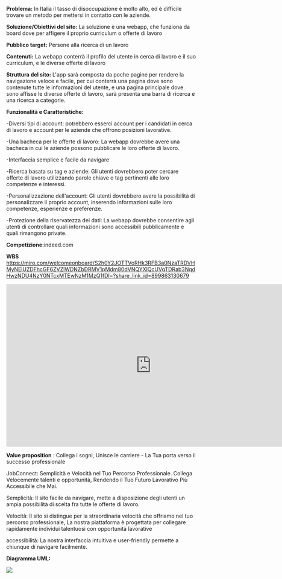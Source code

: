 <b>Problema:</b>
In Italia il tasso di disoccupazione è molto alto, ed è difficile trovare un metodo per mettersi in contatto con le aziende.

<b>Soluzione/Obiettivi del sito:</b>
La soluzione è una webapp, che funziona da board dove per affigere il proprio curriculum o offerte di lavoro

<b>Pubblico target:</b>
Persone alla ricerca di un lavoro

<b>Contenuti:</b>
La webapp conterrà il profilo del utente in cerca di lavoro e il suo curriculum, e le diverse offerte di lavoro

<b>Struttura del sito:</b>
L'app sarà composta da poche pagine per rendere la navigazione veloce e facile, per cui conterrà una pagina dove sono contenute tutte le informazioni del utente, e una pagina principale dove sono affisse le diverse offerte di lavoro,
sarà presenta una barra di ricerca e una ricerca a categorie.

<b>Funzionalità e Caratteristiche:</b>

-Diversi tipi di account: potrebbero esserci account per i candidati in cerca di lavoro e account per le aziende che offrono posizioni lavorative.

-Una bacheca per le offerte di lavoro: La webapp dovrebbe avere una bacheca in cui le aziende possono pubblicare le loro offerte di lavoro. 

-Interfaccia semplice e facile da navigare

-Ricerca basata su tag e aziende: Gli utenti dovrebbero poter cercare offerte di lavoro utilizzando parole chiave o tag pertinenti alle loro competenze e interessi. 

-Personalizzazione dell'account: Gli utenti dovrebbero avere la possibilità di personalizzare il proprio account, inserendo informazioni sulle loro competenze, esperienze e preferenze. 

-Protezione della riservatezza dei dati: La webapp dovrebbe consentire agli utenti di controllare quali informazioni sono accessibili pubblicamente e quali rimangono private.

<b>Competizione:</b>indeed.com

<b>WBS</b>
https://miro.com/welcomeonboard/S2h0Y2JOTTVoRHk3RFB3a0NzaTRDVHMyNElUZDFhcGF6ZVZlWDNZbDRMV1pMdm80dVNQYXlQcUVqTDRab3NqdHwzNDU4NzY0NTcxMTEwNzM1MzQ1fDI=?share_link_id=899863130679

<iframe width="768" height="432" src="https://miro.com/app/live-embed/uXjVNK4qWxc=/?moveToViewport=-1061,-748,2162,1124&embedId=781630235134" frameborder="0" scrolling="no" allow="fullscreen; clipboard-read; clipboard-write" allowfullscreen></iframe>


<b>Value proposition</b> : Collega i sogni, Unisce le carriere - La Tua porta verso il successo professionale

JobConnect: Semplicità e Velocità nel Tuo Percorso Professionale. Collega Velocemente talenti e opportunità, Rendendo il Tuo Futuro Lavorativo Più Accessibile che Mai.

Semplicità: Il sito facile da navigare, mette a disposizione degli utenti un ampia possibilità di scelta fra tutte le offerte di lavoro.

Velocità: Il sito si distingue per la straordinaria velocità che offriamo nel tuo percorso professionale,  La nostra piattaforma è progettata per collegare rapidamente individui talentuosi con opportunità lavorative

accessibilità: La nostra interfaccia intuitiva e user-friendly permette a chiunque di navigare facilmente.


<b>Diagramma UML:</b>

<img src="http://yuml.me/diagram/scruffy/usecase/[Utente]-(registrazione), [Utente]-(login), [Utente]-(modificare le proprie informazioni), (modificare le proprie informazioni)>(login), [Utente]-(navigare la bacheca), (navigare la bacheca) >(login), (login)<(log out), (registrazione)<(login), [organizzazione]-(registrazione), [organizzazione]-(aggiungere nuove offerte di lavoro), (aggiungere nuove offerte di lavoro)>(login), [organizzazione]-(cancellare le offerte di lavoro), (cancellare le offerte di lavoro)<(note: devono essere state pubblicate da quel account), (cancellare le offerte di lavoro)>(login), [amministratore]-(login), [amministratore]-(cancellare utenti), (cancellare utenti)>(login), [amministratore]-(cancellare post), (cancellare post)>login, [amministratore]-(modificare post), [amministratore]-(modificare utenti), [organizzazione]-(modificare post), (modificare post)>(login), (modificare utenti)>(login)">
